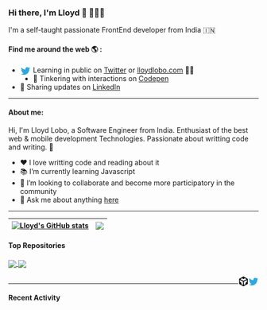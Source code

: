 ### Hi there, I'm Lloyd 👋 👨🏽‍💻

I'm a self-taught passionate FrontEnd developer from India 🇮🇳

#### Find me around the web 🌎 :

- Learning in public on [Twitter](https://twitter.com/thelloydlobo) or [lloydlobo.com](https://lloydlobo.com) <a href="https://twitter.com/thelloydlobo">
  <img align="left" alt="José Magalhães | Twitter" width="21px" src="https://raw.githubusercontent.com/lloydlobo/lloydlobo/main/assets/twitter.svg" style="    padding-right: 5px;
  ;"/>
  </a> ✍🏾
- 🏓 Tinkering with interactions on [Codepen](https://codepen.io/lloydlobo)
- 💼 Sharing updates on [LinkedIn](https://www.linkedin.com/in/thelloydlobo/)

---

#### About me:

Hi, I'm Lloyd Lobo, a Software Engineer from India. Enthusiast of the best web & mobile development Technologies. Passionate about writting code and writing. :raised_hands:

- ❤️ I love writting code and reading about it
- 📚 I’m currently learning Javascript
- 👯 I’m looking to collaborate and become more participatory in the community
- 💬 Ask me about anything [here](https://github.com/lloydlobo/lloydlobo/issues)

<!-- Future
#### Languages and Frameworks:
<code><img height="20" src="https://raw.githubusercontent.com/github/explore/80688e429a7d4ef2fca1e82350fe8e3517d3494d/topics/javascript/javascript.png"></code>
<code><img height="20" src="https://raw.githubusercontent.com/github/explore/80688e429a7d4ef2fca1e82350fe8e3517d3494d/topics/typescript/typescript.png"></code>
<code><img height="20" src="https://raw.githubusercontent.com/github/explore/80688e429a7d4ef2fca1e82350fe8e3517d3494d/topics/dotnet/dotnet.png"></code>
<code><img height="20" src="https://raw.githubusercontent.com/github/explore/80688e429a7d4ef2fca1e82350fe8e3517d3494d/topics/csharp/csharp.png"></code>
<code><img height="20" src="https://raw.githubusercontent.com/github/explore/80688e429a7d4ef2fca1e82350fe8e3517d3494d/topics/angular/angular.png"></code>
<code><img height="20" src="https://raw.githubusercontent.com/github/explore/80688e429a7d4ef2fca1e82350fe8e3517d3494d/topics/nodejs/nodejs.png"></code>
-->

---

| <a href="https://github.com/lloydlobo/lloydlobo"><img align="center" src="https://github-readme-stats.vercel.app/api?username=lloydlobo&show_icons=true&theme=dracula&hide_border=true&include_all_commits=true" alt="Lloyd's GitHub stats" /></a> | <a href="https://github.com/lloydlobo/lloydlobo"><img align="center" src="https://github-readme-stats.vercel.app/api/top-langs/?username=lloydlobo&layout=compact&theme=dracula&hide_border=true" /></a> |
| -------------------------------------------------------------------------------------------------------------------------------------------------------------------------------------------------------------------------------------------------- | -------------------------------------------------------------------------------------------------------------------------------------------------------------------------------------------------------- |

#### Top Repositories

<a href="https://github.com/lloydlobo">
  <img align="center" src="https://github-readme-stats.vercel.app/api/pin/?username=lloydlobo&repo=lloydlobo&theme=dracula" />
</a>
<a href="https://github.com/lloydlobo/lloydlobo.github.io">
  <img align="center" src="https://github-readme-stats.vercel.app/api/pin/?username=lloydlobo&repo=lloydlobo.github.io&theme=dracula" />
</a>

<br />
<br />

<a href="https://twitter.com/thelloydlobo">
  <img align="right" alt="Lloyd Lobo | Twitter" width="21px" src="https://raw.githubusercontent.com/lloydlobo/lloydlobo/main/assets/twitter.svg" />
</a>
<a href="https://codesandbox.io/u/lloydlobo">
  <img align="right" alt="Lloyd Lobo | CodeSandbox" width="20px" src="https://raw.githubusercontent.com/lloydlobo/lloydlobo/main/assets/codesandbox.svg" />
</a>

---

#### Recent Activity

<!--START_SECTION:activity-->


<!--END_SECTION:activity-->


<!--
**lloydlobo/lloydlobo** is a ✨ _special_ ✨ repository because its `README.md` (this file) appears on your GitHub profile.

Here are some ideas to get you started:

- 🔭 I’m currently working on ...
- 🌱 I’m currently learning ...
- 👯 I’m looking to collaborate on ...
- 🤔 I’m looking for help with ...
- 💬 Ask me about ...
- 📫 How to reach me: ...
- 😄 Pronouns: ...
- ⚡ Fun fact: ...
-->
